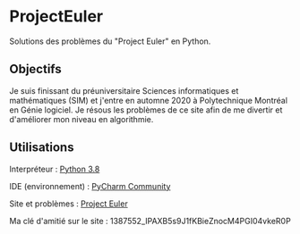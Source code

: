 # ProjectEuler
Solutions des problèmes du "Project Euler" en Python.



## Objectifs
Je suis finissant du préuniversitaire Sciences informatiques et mathématiques (SIM) et j'entre en automne 2020 à Polytechnique Montréal en Génie logiciel. Je résous les problèmes de ce site afin de me divertir et d'améliorer mon niveau en algorithmie.


## Utilisations
Interpréteur : [Python 3.8](https://www.python.org/downloads/)

IDE (environnement) : [PyCharm Community](https://www.jetbrains.com/fr-fr/pycharm/download/#section=windows)

Site et problèmes : [Project Euler](https://projecteuler.net)

Ma clé d'amitié sur le site : 1387552_IPAXB5s9J1fKBieZnocM4PGI04vkeR0P

